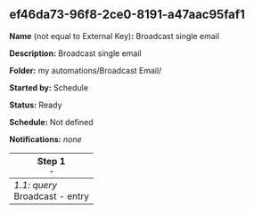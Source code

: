 ## ef46da73-96f8-2ce0-8191-a47aac95faf1

**Name** (not equal to External Key)**:** Broadcast single email

**Description:** Broadcast single email

**Folder:** my automations/Broadcast Email/

**Started by:** Schedule

**Status:** Ready

**Schedule:** Not defined

**Notifications:** _none_


| Step 1<br>_<small>-</small>_ |
| --- |
| _1.1: query_<br>Broadcast - entry |
